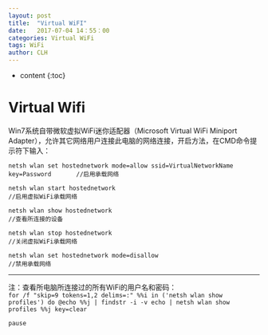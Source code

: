 ```yaml
---
layout: post
title:  "Virtual WiFI"
date:   2017-07-04 14：55：00
categories: Virtual WiFi
tags: WiFi
author: CLH
---
```


* content
{:toc}

# Virtual Wifi #
Win7系统自带微软虚拟WiFi迷你适配器（Microsoft Virtual WiFi Miniport Adapter），允许其它网络用户连接此电脑的网络连接，开启方法，在CMD命令提示符下输入： 
  
    netsh wlan set hostednetwork mode=allow ssid=VirtualNetworkName  key=Password		//启用承载网络  

    netsh wlan start hostednetwork														//启用虚拟WiFi承载网络   

	netsh wlan show hostednetwork														//查看所连接的设备     

	netsh wlan stop hostednetwork														//关闭虚拟WiFi承载网络   

	netsh wlan set hostednetwork mode=disallow											//禁用承载网络    






----------
注：查看所电脑所连接过的所有WiFi的用户名和密码：      
   `for /f "skip=9 tokens=1,2 delims=:" %%i in ('netsh wlan show profiles') do @echo %%j | findstr -i -v echo | netsh wlan show profiles %%j key=clear`    
 
	pause	
	